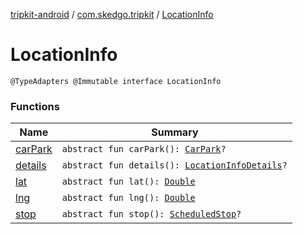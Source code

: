 [tripkit-android](../../index.md) / [com.skedgo.tripkit](../index.md) / [LocationInfo](./index.md)

# LocationInfo

`@TypeAdapters @Immutable interface LocationInfo`

### Functions

| Name | Summary |
|---|---|
| [carPark](car-park.md) | `abstract fun carPark(): `[`CarPark`](../-car-park/index.md)`?` |
| [details](details.md) | `abstract fun details(): `[`LocationInfoDetails`](../-location-info-details/index.md)`?` |
| [lat](lat.md) | `abstract fun lat(): `[`Double`](https://kotlinlang.org/api/latest/jvm/stdlib/kotlin/-double/index.html) |
| [lng](lng.md) | `abstract fun lng(): `[`Double`](https://kotlinlang.org/api/latest/jvm/stdlib/kotlin/-double/index.html) |
| [stop](stop.md) | `abstract fun stop(): `[`ScheduledStop`](../../com.skedgo.tripkit.common.model/-scheduled-stop/index.md)`?` |
